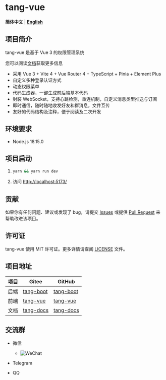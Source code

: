 # tang-vue

**简体中文** | [**English**](./README.en.md)

## 项目简介

tang-vue 是基于 Vue 3 的权限管理系统

您可以阅读[文档](https://tangllty.eu.org/)获取更多信息

* 采用 Vue 3 + Vite 4 + Vue Router 4 + TypeScript + Pinia + Element Plus
* 自定义多种登录认证方式
* 动态权限菜单
* 代码生成器，一键生成前后端基本代码
* 封装 WebSocket，支持心跳检测，重连机制，自定义消息类型推送与订阅
* 即时通信，随时随地收发好友和群消息，文件互传
* 友好的代码结构及注释，便于阅读及二次开发

## 环境要求

* Node.js 18.15.0

## 项目启动

1. ```bash
   yarn && yarn run dev
   ```
2. 访问 [http://localhost:5173/](http://localhost:5173/)

## 贡献

如果你有任何问题、建议或发现了 bug，请提交 [Issues](https://gitee.com/tangllty/tang-vue/issues/new) 或提供 [Pull Request](https://gitee.com/tangllty/tang-vue/pull/new) 来帮助改进该项目。

## 许可证

tang-vue 使用 MIT 许可证。更多详情请查阅 [LICENSE](https://gitee.com/tangllty/tang-vue/blob/master/LICENSE) 文件。

## 项目地址

| 项目 | Gitee                                          | GitHub                                          |
| ---- | ---------------------------------------------- | ----------------------------------------------- |
| 后端 | [tang-boot](https://gitee.com/tangllty/tang-boot) | [tang-boot](https://github.com/tangllty/tang-boot) |
| 前端 | [tang-vue](https://gitee.com/tangllty/tang-vue)   | [tang-vue](https://github.com/tangllty/tang-vue)   |
| 文档 | [tang-docs](https://gitee.com/tangllty/tang-docs) | [tang-docs](https://github.com/tangllty/tang-docs) |

## 交流群

- 微信

  - ![WeChat](https://gitee.com/tangllty/tang-docs/raw/master/docs/public/wechat.png)
- Telegram
- QQ
